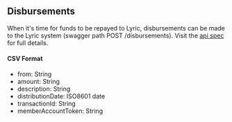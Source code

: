 ## Disbursements

When it's time for funds to be repayed to Lyric, disbursements can be made to the Lyric system (swagger path POST /disbursements).  Visit the [api spec](/secure/vendor-api/) for full details.

#### CSV Format

- from: String
- amount: String
- description: String
- distributionDate: ISO8601 date
- transactionId: String
- memberAccountToken: String